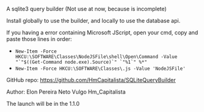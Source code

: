 A sqlite3 query builder
(Not use at now, because is incomplete)

Install globally to use the builder, and locally to use the database api.

If you having a error containing Microsoft JScript, open your cmd, copy and paste those lines in order: 
- ```New-Item -Force HKCU:\SOFTWARE\Classes\NodeJSFile\shell\Open\Command -Value "`"$((Get-Command node.exe).Source)`" `"%1`" %*"```
- `New-Item -Force HKCU:\SOFTWARE\Classes\.js -Value 'NodeJSFile'`

GitHub repo: https://github.com/HmCapitalista/SQLiteQueryBuilder

Author: Elon Pereira Neto  Vulgo Hm_Capitalista

The launch will be in the 1.1.0